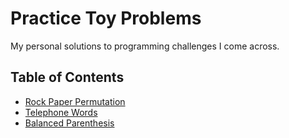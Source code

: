# Practice Toy Problems
My personal solutions to programming challenges I come across.

## Table of Contents
- [Rock Paper Permutation](rockpaper.js)
- [Telephone Words](telephoneWords.js)
- [Balanced Parenthesis](balancedParenthesis.js)